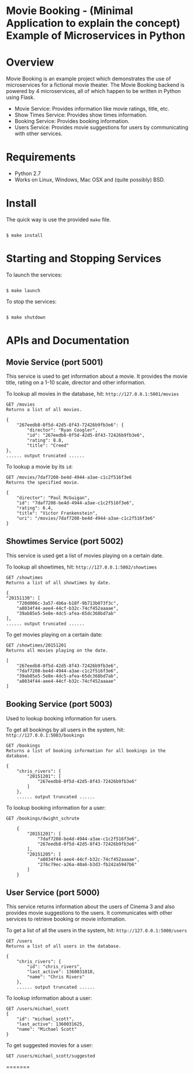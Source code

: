 # Movie Booking - (Minimal Application to explain the concept) Example of Microservices in Python


Overview
========

Movie Booking is an example project which demonstrates the use of microservices for a fictional movie theater. 
The Movie Booking backend is powered by 4 microservices, all of which happen to be written in Python using 
Flask.

 * Movie Service: Provides information like movie ratings, title, etc.
 * Show Times Service: Provides show times information.
 * Booking Service: Provides booking information. 
 * Users Service: Provides movie suggestions for users by communicating with other services.

Requirements
===========

* Python 2.7
* Works on Linux, Windows, Mac OSX and (quite possibly) BSD.

Install
=======

The quick way is use the provided `make` file.

<code>
$ make install
</code>

Starting and Stopping Services
==============================

To launch the services:

<code>
$ make launch
</code>

To stop the services: 

<code>
$ make shutdown
</code>


APIs and Documentation
======================

## Movie Service (port 5001)

This service is used to get information about a movie. It provides the movie title, rating on a 1-10 scale, 
director and other information.

To lookup all movies in the database, hit: `http://127.0.0.1:5001/movies`


    GET /movies
    Returns a list of all movies.
    
    {
        "267eedb8-0f5d-42d5-8f43-72426b9fb3e6": {
            "director": "Ryan Coogler", 
            "id": "267eedb8-0f5d-42d5-8f43-72426b9fb3e6", 
            "rating": 8.8, 
            "title": "Creed"
    }, 
    ...... output truncated ...... 

To lookup a movie by its `id`:

    GET /movies/7daf7208-be4d-4944-a3ae-c1c2f516f3e6
    Returns the specified movie.
    
    {
        "director": "Paul McGuigan", 
        "id": "7daf7208-be4d-4944-a3ae-c1c2f516f3e6", 
        "rating": 6.4, 
        "title": "Victor Frankenstein", 
        "uri": "/movies/7daf7208-be4d-4944-a3ae-c1c2f516f3e6"
    }
    
## Showtimes Service (port 5002)

This service is used get a list of movies playing on a certain date.

To lookup all showtimes, hit: `http://127.0.0.1:5002/showtimes`


    GET /showtimes
    Returns a list of all showtimes by date.
    
    {
    "20151130": [
        "720d006c-3a57-4b6a-b18f-9b713b073f3c", 
        "a8034f44-aee4-44cf-b32c-74cf452aaaae", 
        "39ab85e5-5e8e-4dc5-afea-65dc368bd7ab"
    ], 
    ...... output truncated ...... 

To get movies playing on a certain date:

    GET /showtimes/20151201
    Returns all movies playing on the date.

    [
        "267eedb8-0f5d-42d5-8f43-72426b9fb3e6", 
        "7daf7208-be4d-4944-a3ae-c1c2f516f3e6", 
        "39ab85e5-5e8e-4dc5-afea-65dc368bd7ab", 
        "a8034f44-aee4-44cf-b32c-74cf452aaaae"
    ]

## Booking Service (port 5003)

Used to lookup booking information for users.

To get all bookings by all users in the system, hit: `http://127.0.0.1:5003/bookings`

    GET /bookings
    Returns a list of booking information for all bookings in the database.
    
    {
        "chris_rivers": {
            "20151201": [
                "267eedb8-0f5d-42d5-8f43-72426b9fb3e6"
            ]
        }, 
        ...... output truncated ...... 
        
To lookup booking information for a user:

    GET /bookings/dwight_schrute
    
        {
            "20151201": [
                "7daf7208-be4d-4944-a3ae-c1c2f516f3e6", 
                "267eedb8-0f5d-42d5-8f43-72426b9fb3e6"
            ], 
            "20151205": [
                "a8034f44-aee4-44cf-b32c-74cf452aaaae", 
                "276c79ec-a26a-40a6-b3d3-fb242a5947b6"
            ]
        }

## User Service (port 5000)

This service returns information about the users of Cinema 3 and also provides movie suggestions to the 
users. It communicates with other services to retrieve booking or movie information.

To get a list of all the users in the system, hit: `http://127.0.0.1:5000/users`

    GET /users
    Returns a list of all users in the database.
    
    {
        "chris_rivers": {
            "id": "chris_rivers", 
            "last_active": 1360031010, 
            "name": "Chris Rivers"
        }, 
        ...... output truncated ...... 

To lookup information about a user:

    GET /users/michael_scott
    {
        "id": "michael_scott", 
        "last_active": 1360031625, 
        "name": "Michael Scott"
    }
    
To get suggested movies for a user:

    GET /users/michael_scott/suggested
=======
